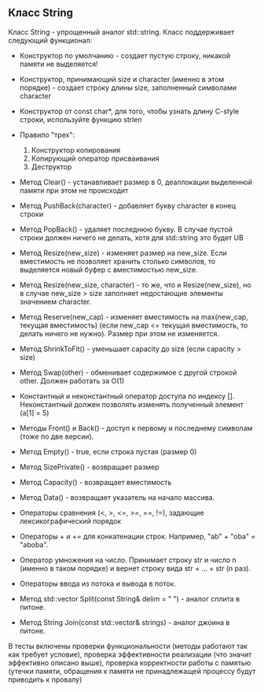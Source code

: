 ## Класс String

Класс String - упрощенный аналог std::string. Класс поддерживает следующий функционал:
* Конструктор по умолчанию - создает пустую строку, никакой памяти не выделяется!
* Конструктор, принимающий size и character (именно в этом порядке) - создает строку длины size, заполненный символами character
* Конструктор от const char*, для того, чтобы узнать длину C-style строки, используйте функцию strlen
* Правило "трех":
    1. Конструктор копирования
    2. Копирующий оператор присваивания
    3. Деструктор
* Метод Clear() - устанавливает размер в 0, деаллокации выделенной памяти при этом не происходит
* Метод PushBack(character) - добавляет букву character в конец строки
* Метод PopBack() - удаляет последнюю букву. В случае пустой строки должен ничего не делать, хотя для std::string это будет UB
* Метод Resize(new_size) - изменяет размер на new_size. Если вместимость не позволяет хранить столько символов, то выделяется новый буфер с вместимостью new_size.
* Метод Resize(new_size, character) - то же, что и Resize(new_size), но в случае new_size > size заполняет недостающие элементы значением character.
* Метод Reserve(new_cap) - изменяет вместимость на max(new_cap, текущая вместимость) (если new_cap <= текущая вместимость, то делать ничего не нужно). Размер при этом не изменяется.
* Метод ShrinkToFit() - уменьшает capacity до size (если capacity > size)
* Метод Swap(other) - обменивает содержимое с другой строкой other. Должен работать за O(1)
* Константный и неконстантный оператор доступа по индексу []. Неконстантный должен позволять изменять полученный элемент (a[1] = 5)
* Методы Front() и Back() - доступ к первому и последнему символам (тоже по две версии).
* Метод Empty() - true, если строка пустая (размер 0)
* Метод SizePrivate() - возвращает размер
* Метод Capacity() - возвращает вместимость
* Метод Data() - возвращает указатель на начало массива.
* Операторы сравнения (<, >, <=, >=, ==, !=), задающие лексикографический порядок
* Операторы + и += для конкатенации строк. Например, "ab" + "oba" = "aboba".
* Оператор умножения на число. Принимает строку str и число n (именно в таком порядке) и вернет строку вида str +  ... + str (n раз).

* Операторы ввода из потока и вывода в поток.
* Метод std::vector<String> Split(const String& delim = " ") - аналог сплита в питоне.
* Метод String Join(const std::vector<String>& strings) - аналог джоина в питоне.


В тесты включены проверки функциональности (методы работают так как требует условие), проверка эффективности реализации (что значит эффективно описано выше), проверка корректности работы с памятью (утечки памяти, обращения к памяти не принадлежащей процессу будут приводить к провалу)